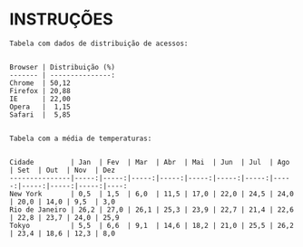 # INSTRUÇÕES #


    
    Tabela com dados de distribuição de acessos:

    
    Browser | Distribuição (%)
    ------- | ---------------:
    Chrome  | 50,12
    Firefox | 20,88
    IE      | 22,00
    Opera   |  1,15
    Safari  |  5,85


    Tabela com a média de temperaturas:


    Cidade         | Jan  | Fev  | Mar  | Abr  | Mai  | Jun  | Jul  | Ago  | Set  | Out  | Nov  | Dez
    ---------------|-----:|-----:|-----:|-----:|-----:|-----:|-----:|-----:|-----:|-----:|-----:|----:
    New York       | 0,5  | 1,5  | 6,0  | 11,5 | 17,0 | 22,0 | 24,5 | 24,0 | 20,0 | 14,0 | 9,5  | 3,0
    Rio de Janeiro | 26,2 | 27,0 | 26,1 | 25,3 | 23,9 | 22,7 | 21,4 | 22,6 | 22,8 | 23,7 | 24,0 | 25,9
    Tokyo          | 5,5  | 6,6  | 9,1  | 14,6 | 18,2 | 21,0 | 25,5 | 26,2 | 23,4 | 18,6 | 12,3 | 8,0

